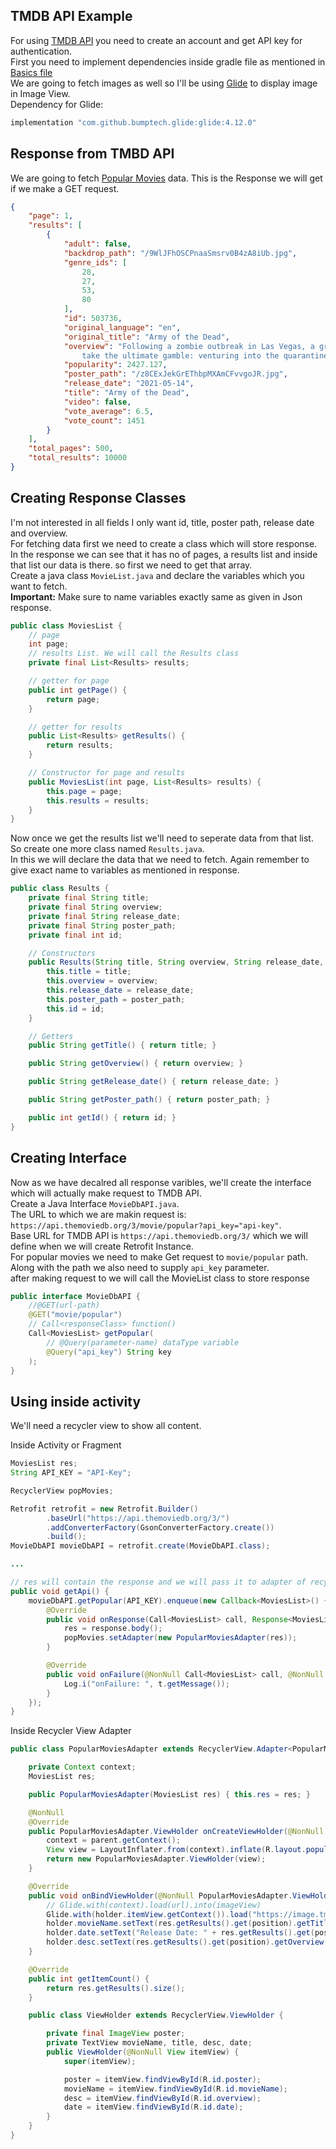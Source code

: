 ## TMDB API Example

For using [TMDB API](https://developers.themoviedb.org/3) you need to create an account and get API key for authentication.  
First you need to implement dependencies inside gradle file as mentioned in [Basics file](/Java/Retrofit/Basics.md)  
We are going to fetch images as well so I'll be using [Glide](https://github.com/bumptech/glide) to display image in Image View.  
Dependency for Glide:

```Java
implementation "com.github.bumptech.glide:glide:4.12.0"
```

## Response from TMBD API

We are going to fetch [Popular Movies](https://developers.themoviedb.org/3/movies/get-popular-movies) data. This is the Response we will get if we make a GET request.

```Json
{
    "page": 1,
    "results": [
        {
            "adult": false,
            "backdrop_path": "/9WlJFhOSCPnaaSmsrv0B4zA8iUb.jpg",
            "genre_ids": [
                28,
                27,
                53,
                80
            ],
            "id": 503736,
            "original_language": "en",
            "original_title": "Army of the Dead",
            "overview": "Following a zombie outbreak in Las Vegas, a group of mercenaries
                take the ultimate gamble: venturing into the quarantine zone to pull off the greatest heist ever attempted.",
            "popularity": 2427.127,
            "poster_path": "/z8CExJekGrEThbpMXAmCFvvgoJR.jpg",
            "release_date": "2021-05-14",
            "title": "Army of the Dead",
            "video": false,
            "vote_average": 6.5,
            "vote_count": 1451
        }
    ],
    "total_pages": 500,
    "total_results": 10000
}
```

## Creating Response Classes

I'm not interested in all fields I only want id, title, poster path, release date and overview.  
For fetching data first we need to create a class which will store response.  
In the response we can see that it has no of pages, a results list and inside that list our data is there. so first we need to get that array.  
Create a java class `MovieList.java` and declare the variables which you want to fetch.  
**Important:** Make sure to name variables exactly same as given in Json response.

```Java
public class MoviesList {
    // page
    int page;
    // results List. We will call the Results class
    private final List<Results> results;

    // getter for page
    public int getPage() {
        return page;
    }

    // getter for results
    public List<Results> getResults() {
        return results;
    }

    // Constructor for page and results
    public MoviesList(int page, List<Results> results) {
        this.page = page;
        this.results = results;
    }
}
```

Now once we get the results list we'll need to seperate data from that list. So create one more class named `Results.java`.  
In this we will declare the data that we need to fetch. Again remember to give exact name to variables as mentioned in response.

```Java
public class Results {
    private final String title;
    private final String overview;
    private final String release_date;
    private final String poster_path;
    private final int id;

    // Constructors
    public Results(String title, String overview, String release_date, String poster_path, int id) {
        this.title = title;
        this.overview = overview;
        this.release_date = release_date;
        this.poster_path = poster_path;
        this.id = id;
    }

    // Getters
    public String getTitle() { return title; }

    public String getOverview() { return overview; }

    public String getRelease_date() { return release_date; }

    public String getPoster_path() { return poster_path; }

    public int getId() { return id; }
}
```

## Creating Interface

Now as we have decalred all response varibles, we'll create the interface which will actually make request to TMDB API.  
Create a Java Interface `MovieDbAPI.java`.  
The URL to which we are makin request is: `https://api.themoviedb.org/3/movie/popular?api_key="api-key"`.  
Base URL for TMDB API is `https://api.themoviedb.org/3/` which we will define when we will create Retrofit Instance.  
For popular movies we need to make Get request to `movie/popular` path.  
Along with the path we also need to supply `api_key` parameter.  
after making request to we will call the MovieList class to store response

```Java
public interface MovieDbAPI {
    //@GET(url-path)
    @GET("movie/popular")
    // Call<responseClass> function()
    Call<MoviesList> getPopular(
        // @Query(parameter-name) dataType variable
        @Query("api_key") String key
    );
}
```

## Using inside activity

We'll need a recycler view to show all content.

Inside Activity or Fragment

```Java
MoviesList res;
String API_KEY = "API-Key";

RecyclerView popMovies;

Retrofit retrofit = new Retrofit.Builder()
        .baseUrl("https://api.themoviedb.org/3/")
        .addConverterFactory(GsonConverterFactory.create())
        .build();
MovieDbAPI movieDbAPI = retrofit.create(MovieDbAPI.class);

...

// res will contain the response and we will pass it to adapter of recycler view
public void getApi() {
    movieDbAPI.getPopular(API_KEY).enqueue(new Callback<MoviesList>() {
        @Override
        public void onResponse(Call<MoviesList> call, Response<MoviesList> response) {
            res = response.body();
            popMovies.setAdapter(new PopularMoviesAdapter(res));
        }

        @Override
        public void onFailure(@NonNull Call<MoviesList> call, @NonNull Throwable t) {
            Log.i("onFailure: ", t.getMessage());
        }
    });
}
```

Inside Recycler View Adapter

```Java
public class PopularMoviesAdapter extends RecyclerView.Adapter<PopularMoviesAdapter.ViewHolder> {

    private Context context;
    MoviesList res;

    public PopularMoviesAdapter(MoviesList res) { this.res = res; }

    @NonNull
    @Override
    public PopularMoviesAdapter.ViewHolder onCreateViewHolder(@NonNull ViewGroup parent, int viewType) {
        context = parent.getContext();
        View view = LayoutInflater.from(context).inflate(R.layout.popular_movies_list, parent, false);
        return new PopularMoviesAdapter.ViewHolder(view);
    }

    @Override
    public void onBindViewHolder(@NonNull PopularMoviesAdapter.ViewHolder holder, int position) {
        // Glide.with(context).load(url).into(imageView)
        Glide.with(holder.itemView.getContext()).load("https://image.tmdb.org/t/p/w500"+ res.getResults().get(position).getPoster_path()).into(holder.poster);
        holder.movieName.setText(res.getResults().get(position).getTitle());
        holder.date.setText("Release Date: " + res.getResults().get(position).getRelease_date());
        holder.desc.setText(res.getResults().get(position).getOverview());
    }

    @Override
    public int getItemCount() {
        return res.getResults().size();
    }

    public class ViewHolder extends RecyclerView.ViewHolder {

        private final ImageView poster;
        private TextView movieName, title, desc, date;
        public ViewHolder(@NonNull View itemView) {
            super(itemView);

            poster = itemView.findViewById(R.id.poster);
            movieName = itemView.findViewById(R.id.movieName);
            desc = itemView.findViewById(R.id.overview);
            date = itemView.findViewById(R.id.date);
        }
    }
}
```
